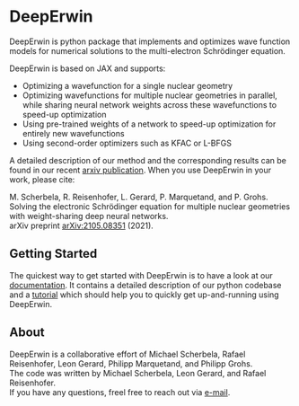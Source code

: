 # DeepErwin

DeepErwin is python package that implements and optimizes wave function models for numerical solutions to the multi-electron Schrödinger equation.

DeepErwin is based on JAX and supports:
- Optimizing a wavefunction for a single nuclear geometry
- Optimizing wavefunctions for multiple nuclear geometries in parallel, while sharing neural network weights across these wavefunctions to speed-up optimization
- Using pre-trained weights of a network to speed-up optimization for entirely new wavefunctions
- Using second-order optimizers such as KFAC or L-BFGS 

A detailed description of our method and the corresponding results can be found in our recent [arxiv publication](https://arxiv.org/pdf/2105.08351.pdf). When you use DeepErwin in your work, please cite:

M. Scherbela, R. Reisenhofer, L. Gerard, P. Marquetand, and P. Grohs.<br>
Solving the electronic Schrödinger equation for multiple nuclear geometries with weight-sharing deep neural networks.<br>
arXiv preprint [arXiv:2105.08351](https://arxiv.org/pdf/2105.08351.pdf) (2021).


## Getting Started

The quickest way to get started with DeepErwin is to have a look at our [documentation](https://mdsunivie.github.io/deeperwin/). It contains a detailed description of our python codebase and a [tutorial](https://mipunivie.github.io/deeperwin/tutorial.html) which should help you to quickly get up-and-running using DeepErwin.

## About

DeepErwin is a collaborative effort of Michael Scherbela, Rafael Reisenhofer, Leon Gerard, Philipp Marquetand, and Philipp Grohs.\
The code was written by Michael Scherbela, Leon Gerard, and Rafael Reisenhofer.\
If you have any questions, freel free to reach out via [e-mail](mailto:deeperwin.datascience@univie.ac.at).
